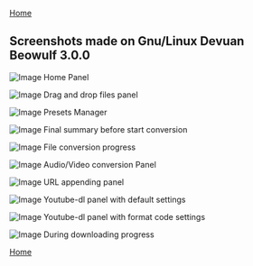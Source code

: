 [Home](index.md)

## Screenshots made on Gnu/Linux Devuan Beowulf 3.0.0 

![Image](/images/screenshots/HomePanel.png)
Home Panel

![Image](/images/screenshots/fileDrop.png)
Drag and drop files panel

![Image](/images/screenshots/Presets-Manager.gif)
Presets Manager

![Image](/images/screenshots/Final-summary.png)
Final summary before start conversion

![Image](/images/screenshots/progress-conversion.png)
File conversion progress

![Image](/images/screenshots/AV-conversions.gif)
Audio/Video conversion Panel

![Image](/images/screenshots/URLs_Panel.png)
URL appending panel

![Image](/images/screenshots/YouTubedl_downloader.png)
Youtube-dl panel with default settings

![Image](/images/screenshots/YouTubedl_formatCode.png)
Youtube-dl panel with format code settings

![Image](/images/screenshots/progress-download.png)
During downloading progress

[Home](index.md)
